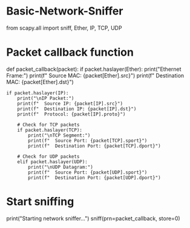 # Basic-Network-Sniffer
from scapy.all import sniff, Ether, IP, TCP, UDP

# Packet callback function
def packet_callback(packet):
    if packet.haslayer(Ether):
        print("Ethernet Frame:")
        print(f"  Source MAC: {packet[Ether].src}")
        print(f"  Destination MAC: {packet[Ether].dst}")

    if packet.haslayer(IP):
        print("\nIP Packet:")
        print(f"  Source IP: {packet[IP].src}")
        print(f"  Destination IP: {packet[IP].dst}")
        print(f"  Protocol: {packet[IP].proto}")

        # Check for TCP packets
        if packet.haslayer(TCP):
            print("\nTCP Segment:")
            print(f"  Source Port: {packet[TCP].sport}")
            print(f"  Destination Port: {packet[TCP].dport}")

        # Check for UDP packets
        elif packet.haslayer(UDP):
            print("\nUDP Datagram:")
            print(f"  Source Port: {packet[UDP].sport}")
            print(f"  Destination Port: {packet[UDP].dport}")

# Start sniffing
print("Starting network sniffer...")
sniff(prn=packet_callback, store=0)

